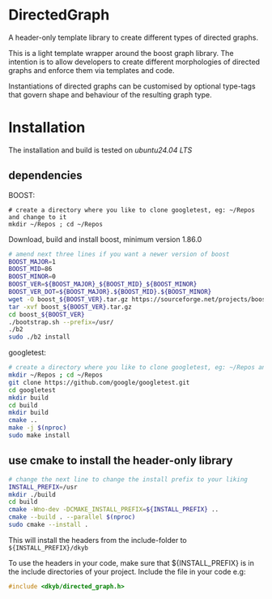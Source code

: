 # DirectedGraph

A header-only template library to create different types of directed graphs.

This is a light template wrapper around the boost graph library. The intention is to allow developers to create
different morphologies of directed graphs and enforce them via templates and code.

Instantiations of directed graphs can be customised by optional type-tags that govern shape and behaviour of the
resulting graph type.

# Installation

The installation and build is tested on *ubuntu24.04 LTS*

## dependencies

BOOST:

```
# create a directory where you like to clone googletest, eg: ~/Repos and change to it
mkdir ~/Repos ; cd ~/Repos
```

Download, build and install boost, minimum version 1.86.0

```bash
# amend next three lines if you want a newer version of boost
BOOST_MAJOR=1
BOOST_MID=86
BOOST_MINOR=0
BOOST_VER=${BOOST_MAJOR}_${BOOST_MID}_${BOOST_MINOR}
BOOST_VER_DOT=${BOOST_MAJOR}.${BOOST_MID}.${BOOST_MINOR}
wget -O boost_${BOOST_VER}.tar.gz https://sourceforge.net/projects/boost/files/boost/${BOOST_VER_DOT}/boost_${BOOST_VER}.tar.gz/download
tar -xvf boost_${BOOST_VER}.tar.gz
cd boost_${BOOST_VER}
./bootstrap.sh --prefix=/usr/
./b2
sudo ./b2 install
```

googletest:

```bash
# create a directory where you like to clone googletest, eg: ~/Repos and change to it
mkdir ~/Repos ; cd ~/Repos
git clone https://github.com/google/googletest.git
cd googletest
mkdir build
cd build
mkdir build
cmake ..
make -j $(nproc)
sudo make install
```

## use cmake to install the header-only library

```bash
# change the next line to change the install prefix to your liking
INSTALL_PREFIX=/usr
mkdir ./build
cd build
cmake -Wno-dev -DCMAKE_INSTALL_PREFIX=${INSTALL_PREFIX} ..
cmake --build . --parallel $(nproc)
sudo cmake --install .
```

This will install the headers from the include-folder to `${INSTALL_PREFIX}/dkyb`

To use the headers in your code, make sure that ${INSTALL_PREFIX} is in the include directories of your project.
Include the file in your code e.g:

```c++
#include <dkyb/directed_graph.h>
```
